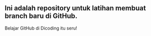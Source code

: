 Ini adalah repository untuk latihan membuat branch baru di GitHub.<br>
--
Belajar GitHub di Dicoding itu seru!
